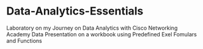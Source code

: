 # Data-Analytics-Essentials
Laboratory on my Journey on Data Analytics with Cisco Networking Academy
Data Presentation on a workbook using Predefined Exel Fomulars and Functions
